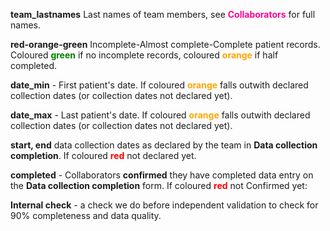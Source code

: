 **team_lastnames** Last names of team members, see <b><span style="color:#ff0099">Collaborators</span></b> for full names.

**red-orange-green** Incomplete-Almost complete-Complete patient records. Coloured <b><span style="color:green">green</span></b> if no incomplete records, coloured <b><span style="color:orange">orange</span></b> if half completed.


**date_min** - First patient's date. If coloured <b><span style="color:orange">orange</span></b> falls outwith declared collection dates (or collection dates not declared yet).

**date_max** - Last patient's date. If coloured <b><span style="color:orange">orange</span></b> falls outwith declared collection dates (or collection dates not declared yet).

**start, end**  data collection dates as declared by the team in **Data collection completion**. If coloured <b><span style="color:red">red</span></b> not declared yet.

**completed** - Collaborators **confirmed** they have completed data entry on the **Data collection completion** form. If coloured <b><span style="color:red">red</span></b> not Confirmed yet:

**Internal check** - a check we do before independent validation to check for 90% completeness and data quality.


